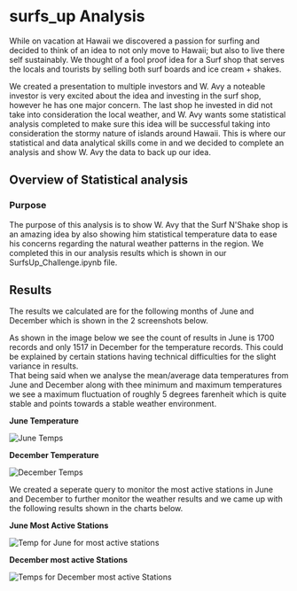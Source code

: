 # surfs_up Analysis

While on vacation at Hawaii we discovered a passion for surfing and decided to think of an idea to not only move to Hawaii; but also to live there self sustainably.
We thought of a fool proof idea for a Surf shop that serves the locals and tourists by selling both surf boards and ice cream + shakes.

We created a presentation to multiple investors and W. Avy a noteable investor is very excited about the idea and investing in the surf shop, however he has one major concern. The last shop he invested in did not take into consideration the local weather, and W. Avy wants some statistical analysis completed to make sure this idea will be successful taking into consideration the stormy nature of islands around Hawaii. This is where our statistical and data analytical skills come in and we decided to complete an analysis and show W. Avy the data to back up our idea.

## Overview of Statistical analysis

### Purpose

The purpose of this analysis is to show W. Avy that the Surf N'Shake shop is an amazing idea by also showing him statistical temperature data to ease his concerns regarding the natural weather patterns in the region. We completed this in our analysis results which is shown in our SurfsUp_Challenge.ipynb file.

## Results

The results we calculated are for the following months of June and December which is shown in the 2 screenshots below.


As shown in the image below we see the count of results in June is 1700 records and only 1517 in December for the temperature records. This could be explained by certain stations having technical difficulties for the slight variance in results.\
That being said when we analyse the mean/average data temperatures from June and December along with thee minimum and maximum temperatures we see a maximum fluctuation of roughly 5 degrees farenheit which is quite stable and points towards a stable weather environment.

**June Temperature**

![June Temps](https://user-images.githubusercontent.com/92459399/148699640-0fb43e9b-0c48-4466-8be5-0d82751e0ab7.PNG)

**December Temperature**

![December Temps](https://user-images.githubusercontent.com/92459399/148699784-b9f8a32e-2c53-445f-af2d-a38db44d79e6.PNG)

We created a seperate query to monitor the most active stations in June and December to further monitor the weather results and we came up with the following results shown in the charts below. 

**June Most Active Stations**

![Temp for June for most active stations](https://user-images.githubusercontent.com/92459399/148700143-348b58fd-ee85-4927-a9df-e6011f7b6ec2.PNG)

**December most active Stations**

![Temps for December most active Stations](https://user-images.githubusercontent.com/92459399/148700172-ed307cac-f28d-4110-bc74-f58ba39d6957.PNG)

